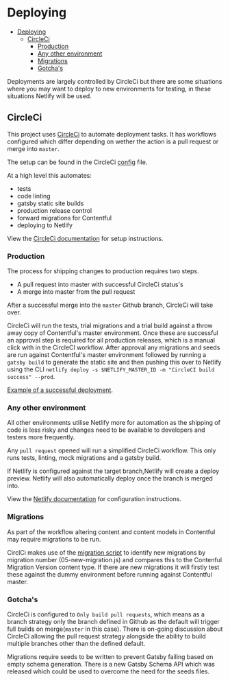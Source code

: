# Deploying

- [Deploying](#deploying)
  - [CircleCi](#circleci)
    - [Production](#production)
    - [Any other environment](#any-other-environment)
    - [Migrations](#migrations)
    - [Gotcha's](#gotchas)

Deployments are largely controlled by CircleCi but there are some situations where you may want to deploy to new environments for testing, in these situations Netlify will be used.

## CircleCi

This project uses [CircleCi](https://circleci.com) to automate deployment tasks. It has workflows configured which differ depending on wether the action is a pull request or merge into `master`.

The setup can be found in the CircleCi [config](../.circleci/config.yml) file.

At a high level this automates:

- tests
- code linting
- gatsby static site builds
- production release control
- forward migrations for Contentful
- deploying to Netlify

View the [CircleCi documentation](./07-infrastructure-setup.md#CircleCi) for setup instructions.

### Production

The process for shipping changes to production requires two steps.

- A pull request into master with successful CircleCi status's
- A merge into master from the pull request

After a successful merge into the `master` Github branch, CircleCi will take over.

CircleCi will run the tests, trial migrations and a trial build against a throw away copy of Contentful's master environment.
Once these are successful an approval step is required for all production releases, which is a manual click with in the CircleCI workflow. After approval any migrations and seeds are run against Contentful's master environment followed by running a `gatsby build` to generate the static site and then pushing this over to Netlify using the CLI `netlify deploy -s $NETLIFY_MASTER_ID -m "CircleCI build success" --prod`.

[Example of a successful deployment](assets/successful-workflow-production.jpeg).

### Any other environment

All other environments utilise Netlify more for automation as the shipping of code is less risky and changes need to be available to developers and testers more frequently.

Any `pull request` opened will run a simplified CircleCi workflow. This only runs tests, linting, mock migrations and a gatsby build.

If Netlify is configured against the target branch,Netlify will create a deploy preview. Netlify will also automatically deploy once the branch is merged into.

View the [Netlify documentation](07-infrastructure-setup.md#Netlify) for configuration instructions.

### Migrations

As part of the workflow altering content and content models in Contentful may require migrations to be run.

CirclCi makes use of the [migration script](../.circleci/scripts/migrate.js) to identify new migrations by migration number (05-new-migration.js) and compares this to the Contenful Migration Version content type.
If there are new migrations it will firstly test these against the dummy environment before running against Contentful master.

### Gotcha's

CircleCi is configured to `Only build pull requests`, which means as a branch strategy only the branch defined in Github as the default will trigger full builds on merge(`master` in this case). There is on-going discussion about CircleCi allowing the pull request strategy alongside the ability to build multiple branches other than the defined default.

Migrations require seeds to be written to prevent Gatsby failing based on empty schema generation. There is a new Gatsby Schema API which was released which could be used to overcome the need for the seeds files.
